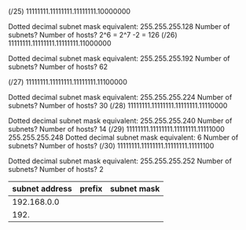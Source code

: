
  (/25) 11111111.11111111.11111111.10000000

Dotted decimal subnet mask equivalent:
255.255.255.128
Number of subnets? Number of hosts?
2^6  = 2^7 -2  = 126
    (/26) 11111111.11111111.11111111.11000000

Dotted decimal subnet mask equivalent:
255.255.255.192 
Number of subnets? Number of hosts?
62 

(/27) 11111111.11111111.11111111.11100000

Dotted decimal subnet mask equivalent:
255.255.255.224
Number of subnets? Number of hosts?
30 
 (/28) 11111111.11111111.11111111.11110000

Dotted decimal subnet mask equivalent:
255.255.255.240 
Number of subnets? Number of hosts?
14 
 (/29) 11111111.11111111.11111111.11111000
255.255.255.248
Dotted decimal subnet mask equivalent:
6 
Number of subnets? Number of hosts?
 (/30) 11111111.11111111.11111111.11111100

Dotted decimal subnet mask equivalent:
255.255.255.252
Number of subnets? Number of hosts?
2

| subnet address | prefix | subnet mask |
| -------------- | ------ | ----------- |
| 192.168.0.0    |        |             |
| 192.               |        |             |


